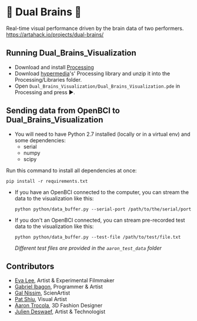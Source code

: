# 🧠 Dual Brains 🧠 

Real-time visual performance driven by the brain data of two performers.  
https://artahack.io/projects/dual-brains/

## Running Dual_Brains_Visualization

 - Download and install [Processing](https://processing.org/)
 - Download [hypermedia](https://ubaa.net/shared/processing/udp/)'s' Processing library and unzip it into the Processing/Libraries folder.
 - Open `Dual_Brains_Visualization/Dual_Brains_Visualization.pde` in Processing and press ▶️.

## Sending data from OpenBCI to Dual_Brains_Visualization

 - You will need to have Python 2.7 installed (locally or in a virtual env) and some dependencies:
    - serial
    - numpy
    - scipy

  Run this command to install all dependencies at once:

   ```pip install -r requirements.txt```

- If you have an OpenBCI connected to the computer, you can stream the data to the visualization like this:

  ```python python/data_buffer.py --serial-port /path/to/the/serial/port```

- If you don't an OpenBCI connected, you can stream pre-recorded test data to the visualization like this:

  ```python python/data_buffer.py --test-file /path/to/test/file.txt```

  *Different test files are provided in the `aaron_test_data` folder*

## Contributors
 - [Eva Lee](http://www.evaleestudio.com/), Artist & Experimental Filmmaker
 - [Gabriel Ibagon](https://github.com/gabrielibagon), Programmer & Artist
 - [Gal Nissim](https://www.galnissim.com/), ScienArtist
 - [Pat Shiu](http://patshiu.com/), Visual Artist
 - [Aaron Trocola](http://threeformfashion.com/), 3D Fashion Designer
 - [Julien Deswaef](https://xuv.be), Artist & Technologist

